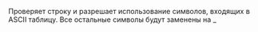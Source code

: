 Проверяет строку и разрешает использование символов, входящих в ASCII таблицу. Все остальные символы будут заменены на _
